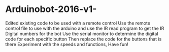 # Arduinobot-2016-v1-
Edited existing code to be used with a remote control
Use the remote control file to use with the arduino and use the IR read program to get the IR Digital numbers for the bot 
Use the serial monitor to determine the digital code for each specific button
Then replace the code for the buttons that is there
Experiment with the speeds and functions, Have fun!
